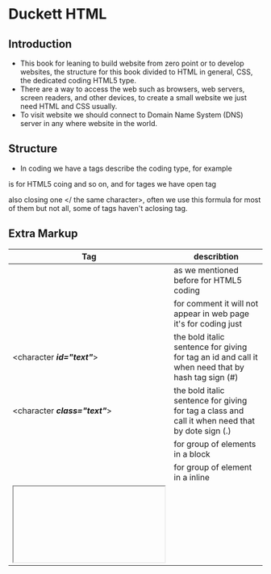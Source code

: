 # Duckett HTML
## Introduction
* This book for leaning to build website from zero point or to develop websites, the structure for this book divided to HTML in general, CSS, the dedicated coding HTML5 type.
* There are a way to access the web such as browsers, web servers, screen readers, and other devices, to create a small website we just need HTML and CSS usually.
* To visit website we should connect to Domain Name System (DNS) server in any where website in the world.
## Structure 
* In coding we have a tags describe the coding type, for example 
<!DOCTYPE HTML> is for HTML5 coing and so on, and for tages we have open tag 
<character attribute> also closing one </ the same character>, often we use this formula for most of them but not all, some of tags haven't aclosing tag.

## Extra Markup
| **Tag** | describtion |
| ------- | ----------- |
| <!DOCTYPE HTML> | as we mentioned before for HTML5 coding |
| <!-- comment --> | for comment it will not appear in web page it's for coding just |
| <character ***id="text"***> | the bold italic sentence for giving for tag an id and call it when need that by hash tag sign (#) |
| <character ***class="text"***> | the bold italic sentence for giving for tag a class and call it when need that by dote sign (.) |
| <div> | for group of elements in a block |
| <span> | for group of element in a inline |
| <iframe> | to open another website in same website that you make |
* There are a block statment tage thats mean it will take the page in separate line like <p> tag, on the other hand we have inline statment tag it appears in the same line of other inline tages like <b> tag.
* escape charater 
![img](https://i.pinimg.com/originals/e9/06/5f/e9065fb4413e79caec092dbc14e1a6cf.jpg)
## HTML5
* HTML5 define the header and footer tags in the body tag in coding page while the troditional HTML can't.
| Element | discribtion |
| ------- | ----------- |
| <header> | element represents a container for introductory content or a set of navigational links |
| <footer> | element defines a footer for a document or section |
| <nav> | element defines a set of navigation links |
| <article> | element specifies independent, self-contained content |
| <aside> | element defines some content aside from the content it is placed in (like a sidebar) |
| <section> | element defines a section in a document |
| <figure>/<figcaption> | <figure> tag specifies self-contained content, like illustrations, diagrams, photos, code listings, etc <figcaption> and element can be placed as the first or as the last child of a <figure> element |
| <div> | tag defines a division or a section in an HTML document |
| <hgroup> | element represents a multi-level heading for a section of a document |
## Process & Design 
* make wirefram ----> apply this in code (the general form of web, colos, etc...)

# Duckett JavaScript
## Introduction
* JavaScript make web more interactive by:
1- Access content
2- Modify content
3- Program rules
4- React of event
## The ABC of Programming 
* Computers create models of the world using data. The models use objects to represent physical things. 
* Objects can have: properties that tell us about the object; methods that perform tasks using the properties of that object; events which are triggered when a user interacts with the computer. 
* Programmers can write code to say "When this event occurs, run that code." 
* Web browsers use HTML markup to create a model of the web page. Each element creates its own node (which is a kind of object). 
* To make web pages interactive, you write code that uses the browser's model of the web page. 

